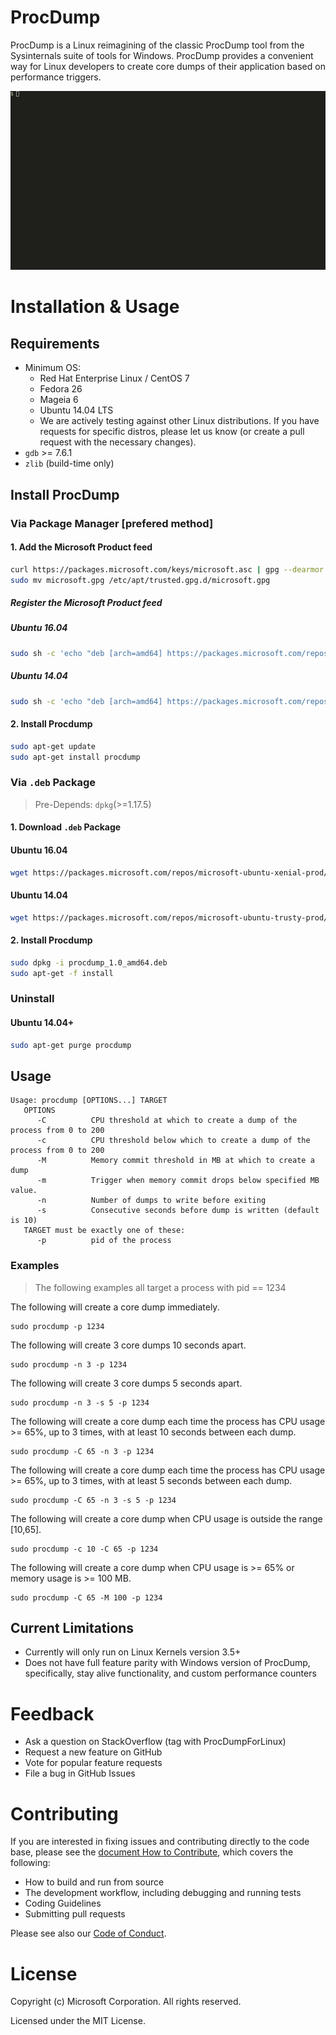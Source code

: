 # ProcDump
ProcDump is a Linux reimagining of the classic ProcDump tool from the Sysinternals suite of tools for Windows.  ProcDump provides a convenient way for Linux developers to create core dumps of their application based on performance triggers.

![ProcDump in use](procdump.gif "Procdump in use")

# Installation & Usage 

## Requirements
* Minimum OS:
  * Red Hat Enterprise Linux / CentOS 7
  * Fedora 26
  * Mageia 6
  * Ubuntu 14.04 LTS
  * We are actively testing against other Linux distributions.  If you have requests for specific distros, please let us know (or create a pull request with the necessary changes).
* `gdb` >= 7.6.1
* `zlib` (build-time only)

## Install ProcDump
### Via Package Manager [prefered method]

#### 1. Add the Microsoft Product feed
```sh
curl https://packages.microsoft.com/keys/microsoft.asc | gpg --dearmor > microsoft.gpg
sudo mv microsoft.gpg /etc/apt/trusted.gpg.d/microsoft.gpg
```
##### Register the Microsoft Product feed
##### Ubuntu 16.04
```sh
sudo sh -c 'echo "deb [arch=amd64] https://packages.microsoft.com/repos/microsoft-ubuntu-xenial-prod xenial main" > /etc/apt/sources.list.d/microsoft.list'

```
##### Ubuntu 14.04
```sh
sudo sh -c 'echo "deb [arch=amd64] https://packages.microsoft.com/repos/microsoft-ubuntu-trusty-prod trusty main" > /etc/apt/sources.list.d/microsoft.list'
```

#### 2. Install Procdump
```sh
sudo apt-get update
sudo apt-get install procdump
```

### Via `.deb` Package
> Pre-Depends: `dpkg`(>=1.17.5) 

#### 1. Download `.deb` Package
#### Ubuntu 16.04
```sh
wget https://packages.microsoft.com/repos/microsoft-ubuntu-xenial-prod/pool/main/p/procdump/procdump_1.0_amd64.deb
```

#### Ubuntu 14.04

```sh
wget https://packages.microsoft.com/repos/microsoft-ubuntu-trusty-prod/pool/main/p/procdump/procdump_1.0_amd64.deb
```

#### 2. Install Procdump
```sh
sudo dpkg -i procdump_1.0_amd64.deb
sudo apt-get -f install
```
### Uninstall
#### Ubuntu 14.04+
```sh
sudo apt-get purge procdump
```
## Usage
```
Usage: procdump [OPTIONS...] TARGET
   OPTIONS
      -C          CPU threshold at which to create a dump of the process from 0 to 200
      -c          CPU threshold below which to create a dump of the process from 0 to 200
      -M          Memory commit threshold in MB at which to create a dump
      -m          Trigger when memory commit drops below specified MB value.
      -n          Number of dumps to write before exiting
      -s          Consecutive seconds before dump is written (default is 10)
   TARGET must be exactly one of these:
      -p          pid of the process
```
### Examples
> The following examples all target a process with pid == 1234

The following will create a core dump immediately.
```
sudo procdump -p 1234
```
The following will create 3 core dumps 10 seconds apart.
```
sudo procdump -n 3 -p 1234
```
The following will create 3 core dumps 5 seconds apart.
```
sudo procdump -n 3 -s 5 -p 1234
```
The following will create a core dump each time the process has CPU usage >= 65%, up to 3 times, with at least 10 seconds between each dump.
```
sudo procdump -C 65 -n 3 -p 1234
```
The following will create a core dump each time the process has CPU usage >= 65%, up to 3 times, with at least 5 seconds between each dump.
```
sudo procdump -C 65 -n 3 -s 5 -p 1234
```
The following will create a core dump when CPU usage is outside the range [10,65].
```
sudo procdump -c 10 -C 65 -p 1234
```
The following will create a core dump when CPU usage is >= 65% or memory usage is >= 100 MB.
```
sudo procdump -C 65 -M 100 -p 1234
```
## Current Limitations
* Currently will only run on Linux Kernels version 3.5+
* Does not have full feature parity with Windows version of ProcDump, specifically, stay alive functionality, and custom performance counters

# Feedback
* Ask a question on StackOverflow (tag with ProcDumpForLinux)
* Request a new feature on GitHub
* Vote for popular feature requests
* File a bug in GitHub Issues

# Contributing
If you are interested in fixing issues and contributing directly to the code base, please see the [document How to Contribute](CONTRIBUTING.md), which covers the following:
* How to build and run from source
* The development workflow, including debugging and running tests
* Coding Guidelines
* Submitting pull requests

Please see also our [Code of Conduct](CODE_OF_CONDUCT.md).


# License
Copyright (c) Microsoft Corporation. All rights reserved.

Licensed under the MIT License.

